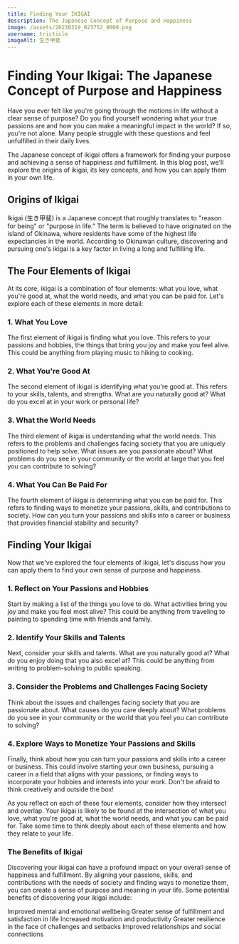 ```yaml
---
title: Finding Your IKIGAI
description: The Japanese Concept of Purpose and Happiness
image: /assets/20230319_023752_0000.png
username: tricticle
imageAlt: 生き甲斐
---
```

# Finding Your Ikigai: The Japanese Concept of Purpose and Happiness

Have you ever felt like you're going through the motions in life without a clear sense of purpose? Do you find yourself wondering what your true passions are and how you can make a meaningful impact in the world? If so, you're not alone. Many people struggle with these questions and feel unfulfilled in their daily lives.

The Japanese concept of ikigai offers a framework for finding your purpose and achieving a sense of happiness and fulfillment. In this blog post, we'll explore the origins of ikigai, its key concepts, and how you can apply them in your own life.

## Origins of Ikigai

Ikigai (生き甲斐) is a Japanese concept that roughly translates to "reason for being" or "purpose in life." The term is believed to have originated on the island of Okinawa, where residents have some of the highest life expectancies in the world. According to Okinawan culture, discovering and pursuing one's ikigai is a key factor in living a long and fulfilling life.

## The Four Elements of Ikigai

At its core, ikigai is a combination of four elements: what you love, what you're good at, what the world needs, and what you can be paid for. Let's explore each of these elements in more detail:

### 1. What You Love

The first element of ikigai is finding what you love. This refers to your passions and hobbies, the things that bring you joy and make you feel alive. This could be anything from playing music to hiking to cooking.

### 2. What You're Good At

The second element of ikigai is identifying what you're good at. This refers to your skills, talents, and strengths. What are you naturally good at? What do you excel at in your work or personal life?

### 3. What the World Needs

The third element of ikigai is understanding what the world needs. This refers to the problems and challenges facing society that you are uniquely positioned to help solve. What issues are you passionate about? What problems do you see in your community or the world at large that you feel you can contribute to solving?

### 4. What You Can Be Paid For

The fourth element of ikigai is determining what you can be paid for. This refers to finding ways to monetize your passions, skills, and contributions to society. How can you turn your passions and skills into a career or business that provides financial stability and security?

## Finding Your Ikigai

Now that we've explored the four elements of ikigai, let's discuss how you can apply them to find your own sense of purpose and happiness.

### 1. Reflect on Your Passions and Hobbies

Start by making a list of the things you love to do. What activities bring you joy and make you feel most alive? This could be anything from traveling to painting to spending time with friends and family.

### 2. Identify Your Skills and Talents

Next, consider your skills and talents. What are you naturally good at? What do you enjoy doing that you also excel at? This could be anything from writing to problem-solving to public speaking.

### 3. Consider the Problems and Challenges Facing Society

Think about the issues and challenges facing society that you are passionate about. What causes do you care deeply about? What problems do you see in your community or the world that you feel you can contribute to solving?

### 4. Explore Ways to Monetize Your Passions and Skills

Finally, think about how you can turn your passions and skills into a career or business. This could involve starting your own business, pursuing a career in a field that aligns with your passions, or finding ways to incorporate your hobbies and interests into your work. Don't be afraid to think creatively and outside the box!

As you reflect on each of these four elements, consider how they intersect and overlap. Your ikigai is likely to be found at the intersection of what you love, what you're good at, what the world needs, and what you can be paid for. Take some time to think deeply about each of these elements and how they relate to your life.

### The Benefits of Ikigai
Discovering your ikigai can have a profound impact on your overall sense of happiness and fulfillment. By aligning your passions, skills, and contributions with the needs of society and finding ways to monetize them, you can create a sense of purpose and meaning in your life. Some potential benefits of discovering your ikigai include:

Improved mental and emotional wellbeing
Greater sense of fulfillment and satisfaction in life
Increased motivation and productivity
Greater resilience in the face of challenges and setbacks
Improved relationships and social connections
